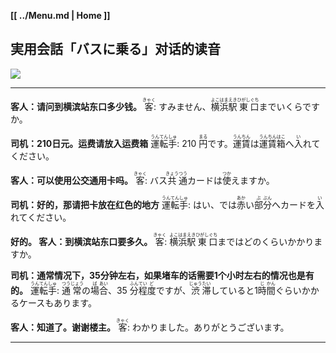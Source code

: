 **[[ ../Menu.md | Home ]]**
## 実用会話「バスに乗る」对话的读音
![](src/basu_ni_noru.JPG)

---

**客人：请问到横滨站东口多少钱。**
<ruby>客<rp>(</rp><rt>きゃく</rt><rp>)</rp></ruby>: すみません、<ruby>横<rp>(</rp><rt>よこ</rt><rp>)</rp></ruby><ruby>浜<rp>(</rp><rt>はま</rt><rp>)</rp></ruby><ruby>駅<rp>(</rp><rt>えき</rt><rp>)</rp></ruby><ruby>東<rp>(</rp><rt>ひがし</rt><rp>)</rp></ruby><ruby>口<rp>(</rp><rt>ぐち</rt><rp>)</rp></ruby>までいくらですか。

**司机：210日元。运费请放入运费箱**
<ruby>運<rp>(</rp><rt>うん</rt><rp>)</rp></ruby><ruby>転<rp>(</rp><rt>てん</rt><rp>)</rp></ruby><ruby>手<rp>(</rp><rt>しゅ</rt><rp>)</rp></ruby>: 210 <ruby>円<rp>(</rp><rt>まる</rt><rp>)</rp></ruby>です。<ruby>運<rp>(</rp><rt>うん</rt><rp>)</rp></ruby><ruby>賃<rp>(</rp><rt>ちん</rt><rp>)</rp></ruby>は<ruby>運<rp>(</rp><rt>うん</rt><rp>)</rp></ruby><ruby>賃<rp>(</rp><rt>ちん</rt><rp>)</rp></ruby><ruby>箱<rp>(</rp><rt>はこ</rt><rp>)</rp></ruby>へ<ruby>入<rp>(</rp><rt>い</rt><rp>)</rp></ruby>れてください。

**客人：可以使用公交通用卡吗。**
<ruby>客<rp>(</rp><rt>きゃく</rt><rp>)</rp></ruby>: バス<ruby>共<rp>(</rp><rt>きょう</rt><rp>)</rp></ruby><ruby>通<rp>(</rp><rt>つう</rt><rp>)</rp></ruby>カードは<ruby>使<rp>(</rp><rt>つか</rt><rp>)</rp></ruby>えますか。

**司机：好的，那请把卡放在红色的地方**
<ruby>運<rp>(</rp><rt>うん</rt><rp>)</rp></ruby><ruby>転<rp>(</rp><rt>てん</rt><rp>)</rp></ruby><ruby>手<rp>(</rp><rt>しゅ</rt><rp>)</rp></ruby>: はい、では<ruby>赤<rp>(</rp><rt>あか</rt><rp>)</rp></ruby>い<ruby>部<rp>(</rp><rt>ぶ</rt><rp>)</rp></ruby><ruby>分<rp>(</rp><rt>ぶん</rt><rp>)</rp></ruby>へカードを<ruby>入<rp>(</rp><rt>い</rt><rp>)</rp></ruby>れてください。

**好的。 客人：到横滨站东口要多久。**
<ruby>客<rp>(</rp><rt>きゃく</rt><rp>)</rp></ruby>: <ruby>横<rp>(</rp><rt>よこ</rt><rp>)</rp></ruby><ruby>浜<rp>(</rp><rt>はま</rt><rp>)</rp></ruby><ruby>駅<rp>(</rp><rt>えき</rt><rp>)</rp></ruby><ruby>東<rp>(</rp><rt>ひがし</rt><rp>)</rp></ruby><ruby>口<rp>(</rp><rt>ぐち</rt><rp>)</rp></ruby>まではどのくらいかかりますか。

**司机：通常情况下，35分钟左右，如果堵车的话需要1个小时左右的情况也是有的。**
<ruby>運<rp>(</rp><rt>うん</rt><rp>)</rp></ruby><ruby>転<rp>(</rp><rt>てん</rt><rp>)</rp></ruby><ruby>手<rp>(</rp><rt>しゅ</rt><rp>)</rp></ruby>: <ruby>通<rp>(</rp><rt>つう</rt><rp>)</rp></ruby><ruby>常<rp>(</rp><rt>じょう</rt><rp>)</rp></ruby>の<ruby>場<rp>(</rp><rt>ば</rt><rp>)</rp></ruby><ruby>合<rp>(</rp><rt>あい</rt><rp>)</rp></ruby>、35 <ruby>分<rp>(</rp><rt>ふん</rt><rp>)</rp></ruby><ruby>程<rp>(</rp><rt>てい</rt><rp>)</rp></ruby><ruby>度<rp>(</rp><rt>ど</rt><rp>)</rp></ruby>ですが、<ruby>渋<rp>(</rp><rt>じゅう</rt><rp>)</rp></ruby><ruby>滞<rp>(</rp><rt>たい</rt><rp>)</rp></ruby>していると1<ruby>時<rp>(</rp><rt>じ</rt><rp>)</rp></ruby><ruby>間<rp>(</rp><rt>かん</rt><rp>)</rp></ruby>ぐらいかかるケースもあります。

**客人：知道了。谢谢楼主。**
<ruby>客<rp>(</rp><rt>きゃく</rt><rp>)</rp></ruby>: わかりました。ありがとうございます。

---
